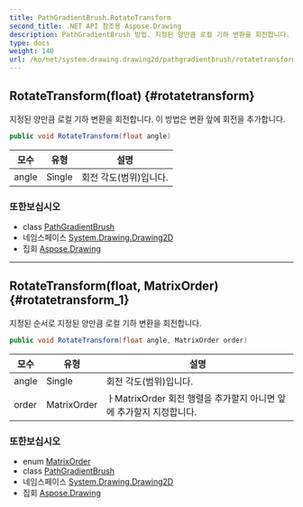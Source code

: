 ```yaml
---
title: PathGradientBrush.RotateTransform
second_title: .NET API 참조용 Aspose.Drawing
description: PathGradientBrush 방법. 지정된 양만큼 로컬 기하 변환을 회전합니다. 이 방법은 변환 앞에 회전을 추가합니다.
type: docs
weight: 140
url: /ko/net/system.drawing.drawing2d/pathgradientbrush/rotatetransform/
---
```

## RotateTransform(float) {#rotatetransform}

지정된 양만큼 로컬 기하 변환을 회전합니다. 이 방법은 변환 앞에 회전을 추가합니다.

```csharp
public void RotateTransform(float angle)
```

| 모수 | 유형 | 설명 |
| --- | --- | --- |
| angle | Single | 회전 각도(범위)입니다. |

### 또한보십시오

* class [PathGradientBrush](../)
* 네임스페이스 [System.Drawing.Drawing2D](../../pathgradientbrush/)
* 집회 [Aspose.Drawing](../../../)

---

## RotateTransform(float, MatrixOrder) {#rotatetransform_1}

지정된 순서로 지정된 양만큼 로컬 기하 변환을 회전합니다.

```csharp
public void RotateTransform(float angle, MatrixOrder order)
```

| 모수 | 유형 | 설명 |
| --- | --- | --- |
| angle | Single | 회전 각도(범위)입니다. |
| order | MatrixOrder | ㅏMatrixOrder 회전 행렬을 추가할지 아니면 앞에 추가할지 지정합니다. |

### 또한보십시오

* enum [MatrixOrder](../../matrixorder/)
* class [PathGradientBrush](../)
* 네임스페이스 [System.Drawing.Drawing2D](../../pathgradientbrush/)
* 집회 [Aspose.Drawing](../../../)


